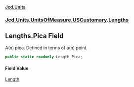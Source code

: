 #### [Jcd.Units](index.md 'index')
### [Jcd.Units.UnitsOfMeasure.USCustomary](Jcd.Units.UnitsOfMeasure.USCustomary.md 'Jcd.Units.UnitsOfMeasure.USCustomary').[Lengths](Jcd.Units.UnitsOfMeasure.USCustomary.Lengths.md 'Jcd.Units.UnitsOfMeasure.USCustomary.Lengths')

## Lengths.Pica Field

A(n) pica. Defined in terms of a(n) point.

```csharp
public static readonly Length Pica;
```

#### Field Value
[Length](Jcd.Units.UnitTypes.Length.md 'Jcd.Units.UnitTypes.Length')